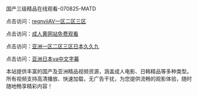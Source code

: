 国产三级精品在线观看-070825-MATD

点击访问：<a href="https://heiliaowzu4ur.pages.dev/">regnviiAV一区二区三区</a>

点击访问：<a href="https://heiliaozj3tjd.pages.dev/">成人黄网站免费观看</a>

点击访问：<a href="https://heiliaoe8ajia.pages.dev/">亚洲一区二区三区日本久久九</a>

点击访问：<a href="https://heiliaoxqkkct.pages.dev/">亚洲日本va中文字幕</a>

本站提供丰富的国产及亚洲精品视频资源，涵盖成人电影、日韩精品等多种类型。所有视频支持高清播放、快速加载，无广告干扰，为您提供流畅的观影体验，随时随地畅享精彩内容！

<span style="display:none;">[Canonical link](https://github.com/bv20250708/bv06 ）</span>

